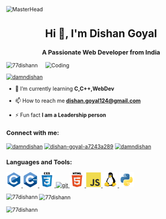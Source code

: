 ![MasterHead](https://www.it8bit.com/image/674625503156699136)
<h1 align="center">Hi 👋, I'm Dishan Goyal</h1>
<h3 align="center">A Passionate Web Developer from India</h3>
<img align="right" alt="Coding" width="400" src="https://media3.giphy.com/media/v1.Y2lkPTc5MGI3NjExdWk1amVqMHNjdXFrem15aW8wdzlkZjZqd253Y3hkN3l6ZGY5cnkwMSZlcD12MV9pbnRlcm5hbF9naWZfYnlfaWQmY3Q9Zw/Rpl1sod1vCXK0L2SUN/giphy.gif">

<p align="left"> <img src="https://komarev.com/ghpvc/?username=77dishann&label=Profile%20views&color=0e75b6&style=flat" alt="77dishann" /> </p>

<p align="left"> <a href="https://twitter.com/damndishan" target="blank"><img src="https://img.shields.io/twitter/follow/damndishan?logo=twitter&style=for-the-badge" alt="damndishan" /></a> </p>

- 🌱 I’m currently learning **C,C++,WebDev**

- 📫 How to reach me **dishan.goyal124@gmail.com**

- ⚡ Fun fact **I am a Leadership person**

<h3 align="left">Connect with me:</h3>
<p align="left">
<a href="https://twitter.com/damndishan" target="blank"><img align="center" src="https://raw.githubusercontent.com/rahuldkjain/github-profile-readme-generator/master/src/images/icons/Social/twitter.svg" alt="damndishan" height="30" width="40" /></a>
<a href="https://linkedin.com/in/dishan-goyal-a7243a289" target="blank"><img align="center" src="https://raw.githubusercontent.com/rahuldkjain/github-profile-readme-generator/master/src/images/icons/Social/linked-in-alt.svg" alt="dishan-goyal-a7243a289" height="30" width="40" /></a>
<a href="https://instagram.com/damndishan" target="blank"><img align="center" src="https://raw.githubusercontent.com/rahuldkjain/github-profile-readme-generator/master/src/images/icons/Social/instagram.svg" alt="damndishan" height="30" width="40" /></a>
</p>

<h3 align="left">Languages and Tools:</h3>
<p align="left"> <a href="https://www.cprogramming.com/" target="_blank" rel="noreferrer"> <img src="https://raw.githubusercontent.com/devicons/devicon/master/icons/c/c-original.svg" alt="c" width="40" height="40"/> </a> <a href="https://www.w3schools.com/cpp/" target="_blank" rel="noreferrer"> <img src="https://raw.githubusercontent.com/devicons/devicon/master/icons/cplusplus/cplusplus-original.svg" alt="cplusplus" width="40" height="40"/> </a> <a href="https://www.w3schools.com/css/" target="_blank" rel="noreferrer"> <img src="https://raw.githubusercontent.com/devicons/devicon/master/icons/css3/css3-original-wordmark.svg" alt="css3" width="40" height="40"/> </a> <a href="https://git-scm.com/" target="_blank" rel="noreferrer"> <img src="https://www.vectorlogo.zone/logos/git-scm/git-scm-icon.svg" alt="git" width="40" height="40"/> </a> <a href="https://www.w3.org/html/" target="_blank" rel="noreferrer"> <img src="https://raw.githubusercontent.com/devicons/devicon/master/icons/html5/html5-original-wordmark.svg" alt="html5" width="40" height="40"/> </a> <a href="https://developer.mozilla.org/en-US/docs/Web/JavaScript" target="_blank" rel="noreferrer"> <img src="https://raw.githubusercontent.com/devicons/devicon/master/icons/javascript/javascript-original.svg" alt="javascript" width="40" height="40"/> </a> <a href="https://www.linux.org/" target="_blank" rel="noreferrer"> <img src="https://raw.githubusercontent.com/devicons/devicon/master/icons/linux/linux-original.svg" alt="linux" width="40" height="40"/> </a> <a href="https://www.python.org" target="_blank" rel="noreferrer"> <img src="https://raw.githubusercontent.com/devicons/devicon/master/icons/python/python-original.svg" alt="python" width="40" height="40"/> </a> </p>

<p><img align="left" src="https://github-readme-stats.vercel.app/api/top-langs?username=77dishann&show_icons=true&locale=en&layout=compact" alt="77dishann" /></p>

<p>&nbsp;<img align="center" src="https://github-readme-stats.vercel.app/api?username=77dishann&show_icons=true&locale=en" alt="77dishann" /></p>

<p><img align="center" src="https://github-readme-streak-stats.herokuapp.com/?user=77dishann&" alt="77dishann" /></p>
